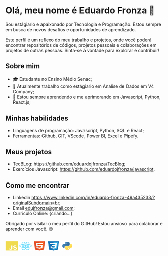 # Olá, meu nome é Eduardo Fronza 👋

Sou estágiario e apaixonado por Tecnologia e Programação. Estou sempre em busca de novos desafios e oportunidades de aprendizado.

Este perfil é um reflexo do meu trabalho e projetos, onde você poderá encontrar repositórios de códigos, projetos pessoais e colaborações em projetos de outras pessoas. Sinta-se à vontade para explorar e contribuir!

## Sobre mim

- 🎓 Estudante no Ensino Médio Senac;
- 💼 Atualmente trabalho como estágiario em Analise de Dados em V4 Company;
- 🌱 Estou sempre aprendendo e me aprimorando em Javascript, Python, React.js;


## Minhas habilidades

- Linguagens de programação: Javascript, Python, SQL e React;
- Ferramentas: Github, GIT, VScode, Power BI, Excel e Pipefy.

## Meus projetos

- TecBLog: https://github.com/eduardojfronza/TecBlog;
- Exercícios Javascript: https://github.com/eduardojfronza/javascript.

## Como me encontrar

- Linkedin https://www.linkedin.com/in/eduardo-fronza-49a435233/?originalSubdomain=br;
- Email edujfronza@gmail.com;
- Curriculo Online: {criando...}

Obrigado por visitar o meu perfil do GitHub! Estou ansioso para colaborar e aprender com você. 😊
<div style="display: inline_block"><br>
  <img align="center" alt="Eduardo-Js" height="30" width="40" src="https://raw.githubusercontent.com/devicons/devicon/master/icons/javascript/javascript-plain.svg">
  <img align="center" alt="Eduardo-React" height="30" width="40" src="https://raw.githubusercontent.com/devicons/devicon/master/icons/react/react-original.svg">
  <img align="center" alt="Eduardo-HTML" height="30" width="40" src="https://raw.githubusercontent.com/devicons/devicon/master/icons/html5/html5-original.svg">
  <img align="center" alt="Eduardo-CSS" height="30" width="40" src="https://raw.githubusercontent.com/devicons/devicon/master/icons/css3/css3-original.svg">
  <img align="center" alt="Eduardo-Python" height="30" width="40" src="https://raw.githubusercontent.com/devicons/devicon/master/icons/python/python-original.svg">
</div>

